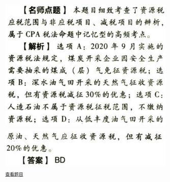![](ec9319c02fd69953aae6554ecfba588e.png)

![](8232ff2bcadd675b444e51fd95ca3a97.png)

[查看题目](../资源税法.本章真题.md#3-题目)

